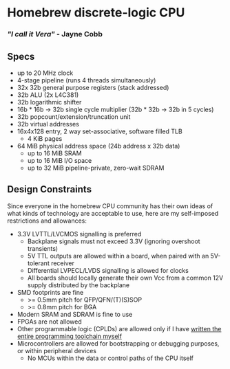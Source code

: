 # Homebrew discrete-logic CPU
### _"I call it Vera"_ - Jayne Cobb

## Specs
* up to 20 MHz clock
* 4-stage pipeline (runs 4 threads simultaneously)
* 32x 32b general purpose registers (stack addressed)
* 32b ALU (2x L4C381)
* 32b logarithmic shifter
* 16b * 16b -> 32b single cycle multiplier (32b * 32b -> 32b in 5 cycles)
* 32b popcount/extension/truncation unit
* 32b virtual addresses
* 16x4x128 entry, 2 way set-associative, software filled TLB
    * 4 KiB pages
* 64 MiB physical address space (24b address x 32b data)
    * up to 16 MiB SRAM
    * up to 16 MiB I/O space
    * up to 32 MiB pipeline-private, zero-wait SDRAM

## Design Constraints
Since everyone in the homebrew CPU community has their own ideas of what kinds of technology are acceptable to use, here are my self-imposed restrictions and allowances:

* 3.3V LVTTL/LVCMOS signalling is preferred
    * Backplane signals must not exceed 3.3V (ignoring overshoot transients)
    * 5V TTL outputs are allowed within a board, when paired with an 5V-tolerant receiver
    * Differential LVPECL/LVDS signalling is allowed for clocks
    * All boards should locally generate their own Vcc from a common 12V supply distributed by the backplane
* SMD footprints are fine
    * &gt;= 0.5mm pitch for QFP/QFN/(T)(S)SOP
    * &gt;= 0.8mm pitch for BGA
* Modern SRAM and SDRAM is fine to use
* FPGAs are not allowed
* Other programmable logic (CPLDs) are allowed only if I have [written the entire programming toolchain myself](https://github.com/bcrist/zig-lc4k)
* Microcontrollers are allowed for bootstrapping or debugging purposes, or within peripheral devices
    * No MCUs within the data or control paths of the CPU itself
